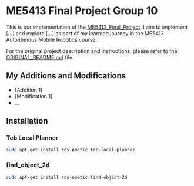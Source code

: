 <!-- markdownlint-disable MD024 -->

# ME5413 Final Project Group 10

This is our implementation of the [ME5413_Final_Project](https://github.com/NUS-Advanced-Robotics-Centre/ME5413_Final_Project). I aim to implement [...] and explore [...] as part of my learning journey in the ME5413 Autonomous Mobile Robotics course.

For the original project description and instructions, please refer to the [ORIGINAL_README.md](ORIGINAL_README.md) file.

## My Additions and Modifications

- [Addition 1]
- [Modification 1]
- ...

## Installation

### Teb Local Planner

```bash
sudo apt-get install ros-noetic-teb-local-planner
```

### find_object_2d

```bash
sudo apt-get install ros-noetic-find-object-2d
```
